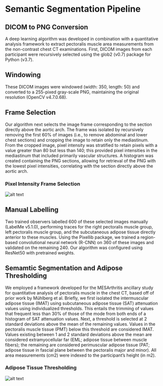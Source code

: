 # Semantic Segmentation Pipeline

## DICOM to PNG Conversion
A deep learning algorithm was developed in combination with a quantitative analysis framework to extract pectoralis muscle area
measurements from the non-contrast chest CT examinations. First, DICOM images from each participant were recursively selected using the glob2 (v0.7) package for Python (v3.7).

## Windowing
These DICOM images were windowed (width: 350, length: 50) and converted to a 255-pixed gray-scale PNG, maintaining the original
resolution (OpenCV v4.7.0.68).

## Frame Selection
Our algorithm next selects the image frame corresponding to the section directly above the aortic arch. The frame was isolated by recursively removing the first 60% of images (i.e., to remove abdominal and lower chest sections) and cropping the image to retain only the mediastinum. From the cropped image, pixel intensity was stratified to retain pixels with a value greater than 80 but less than 140; this provided pixel intensities in the mediastinum that included primarily vascular structures. A histogram was created containing the PNG sections, allowing for retrieval of the PNG with the lowest pixel intensities, correlating with the section directly above the aortic arch.

### Pixel Intensity Frame Selection
![alt text](https://github.com/qahathaway/Automated_Segmentation_PTM-IMAT-SAT/blob/main/Frame_Selection.jpg)

## Manual Labelling
Two trained observers labelled 600 of these selected images manually (LabelMe v5.1.0), performing traces for the right pectoralis
muscle group, left pectoralis muscle group, and the subcutaneous adipose tissue directly anterior to these muscles. Using the Pixellib
package, we trained a region-based convolutional neural network (R-CNN) on 360 of these images and validated on the remaining
240. Our algorithm was configured using ResNet50 with pretrained weights.

## Semamtic Segmentation and Adipose Thresholding
We employed a framework developed for the MESArthritis ancillary study for quantitative analysis of pectoralis muscle in the chest CT, based off of prior work by Mühlberg et al. Briefly, we first isolated the intermuscular adipose tissue (IMAT) using subcutaneous adipose tissue (SAT) attenuation values using individualized thresholds. This entails the trimming of values that frequent less than 30% of those of the mode from both ends of a histogram of SAT attenuation values. Next, a threshold is selected at 2 standard deviations above the mean of the remaining values. Values in the pectoralis muscle tissue (PMT) below this threshold are considered IMAT. Values existing between 1 and 2 standard deviations above the mean are considered extramyocellular far (EML; adipose tissue between muscle fibers); the remaining are considered perimuscular adipose tissue (PAT; adipose tissue in fascial plane between the pectoralis major and minor). All area measurements (cm2) were indexed to the participant’s height (in m2).

### Adipose Tissue Thresholding
![alt text](https://github.com/qahathaway/Automated_Segmentation_PTM-IMAT-SAT/blob/main/IMAT_PAT_EML.jpg)
